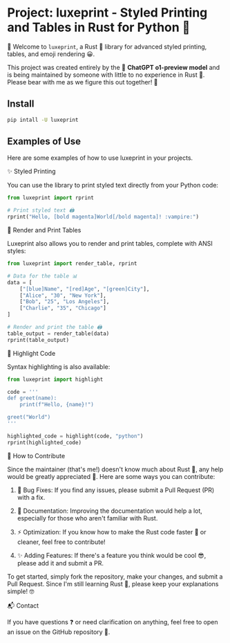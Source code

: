 # Project: luxeprint - Styled Printing and Tables in Rust for Python 🚀

👋 Welcome to `luxeprint`, a Rust 🦀 library for advanced styled printing, tables, and emoji rendering 😀. 

This project was created entirely by the 🤖 **ChatGPT o1-preview model** and is being maintained by someone with little to no experience in Rust 🦀. Please bear with me as we figure this out together! 🙏

## Install

```bash
pip intall -U luxeprint
```

## Examples of Use

Here are some examples of how to use luxeprint in your projects.

✨ Styled Printing

You can use the library to print styled text directly from your Python code:

```python
from luxeprint import rprint

# Print styled text 🖨️
rprint("Hello, [bold magenta]World[/bold magenta]! :vampire:")
```

📝 Render and Print Tables

Luxeprint also allows you to render and print tables, complete with ANSI styles:

```python
from luxeprint import render_table, rprint

# Data for the table 📊
data = [
    ["[blue]Name", "[red]Age", "[green]City"],
    ["Alice", "30", "New York"],
    ["Bob", "25", "Los Angeles"],
    ["Charlie", "35", "Chicago"]
]

# Render and print the table 🖨️
table_output = render_table(data)
rprint(table_output)
```

🎨 Highlight Code

Syntax highlighting is also available:

```python
from luxeprint import highlight

code = '''
def greet(name):
    print(f"Hello, {name}!")

greet("World")
'''

highlighted_code = highlight(code, "python")
rprint(highlighted_code)
```

🤝 How to Contribute

Since the maintainer (that's me!) doesn't know much about Rust 🦀, any help would be greatly appreciated 🙏. Here are some ways you can contribute:

1. 🐞 Bug Fixes: If you find any issues, please submit a Pull Request (PR) with a fix.

1. 📄 Documentation: Improving the documentation would help a lot, especially for those who aren't familiar with Rust.

1. ⚡ Optimization: If you know how to make the Rust code faster 🚀 or cleaner, feel free to contribute!

1. ✨ Adding Features: If there's a feature you think would be cool 😎, please add it and submit a PR.

To get started, simply fork the repository, make your changes, and submit a Pull Request. Since I'm still learning Rust 🦀, please keep your explanations simple! 🤓

📬 Contact

If you have questions ❓ or need clarification on anything, feel free to open an issue on the GitHub repository 🐙.
